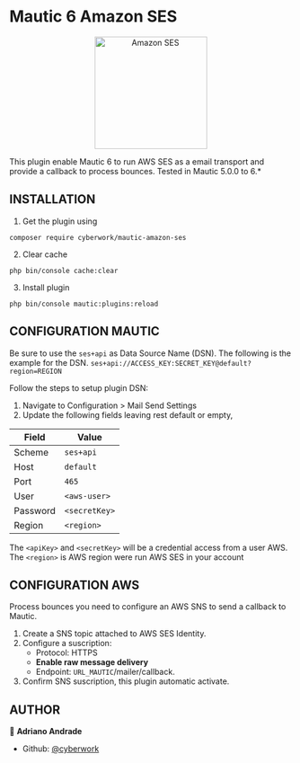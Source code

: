 # Mautic 6 Amazon SES

<p style="text-align: center;">
<img src="Assets/img/icon.png" alt="Amazon SES" width="200"/>
</p>

This plugin enable Mautic 6 to run AWS SES as a email transport and provide a callback to process bounces.
Tested in Mautic 5.0.0 to 6.*

## INSTALLATION

1. Get the plugin using

```
composer require cyberwork/mautic-amazon-ses
```

2. Clear cache

```
php bin/console cache:clear
```

3. Install plugin

```
php bin/console mautic:plugins:reload
```

## CONFIGURATION MAUTIC

Be sure to use the `ses+api` as Data Source Name (DSN).
The following is the example for the DSN.
`ses+api://ACCESS_KEY:SECRET_KEY@default?region=REGION`

Follow the steps to setup plugin DSN:

1. Navigate to Configuration > Mail Send Settings
2. Update the following fields leaving rest default or empty,

| Field    | Value         |
| -------- | ------------- |
| Scheme   | `ses+api`     |
| Host     | `default`     |
| Port     | `465`         |
| User     | `<aws-user>`  |
| Password | `<secretKey>` |
| Region   | `<region>`    |

The `<apiKey>` and `<secretKey>` will be a credential access from a user AWS.
The `<region>` is AWS region were run AWS SES in your account

## CONFIGURATION AWS

Process bounces you need to configure an AWS SNS to send a callback to Mautic.

1. Create a SNS topic attached to AWS SES Identity.
2. Configure a suscription:
   - Protocol: HTTPS
   - **Enable raw message delivery** 
   - Endpoint: `URL_MAUTIC`/mailer/callback.
4. Confirm SNS suscription, this plugin automatic activate.

## AUTHOR

👤 **Adriano Andrade**

- Github: [@cyberwork](https://github.com/cyberwork)
